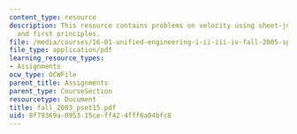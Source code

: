```yaml
---
content_type: resource
description: This resource contains problems on velocity using sheet-jump relations
  and first principles.
file: /media/courses/16-01-unified-engineering-i-ii-iii-iv-fall-2005-spring-2006/8f79369a095315ceff424fff6a04bfc8_fall_2003_pset15.pdf
file_type: application/pdf
learning_resource_types:
- Assignments
ocw_type: OCWFile
parent_title: Assignments
parent_type: CourseSection
resourcetype: Document
title: fall_2003_pset15.pdf
uid: 8f79369a-0953-15ce-ff42-4fff6a04bfc8
---
```

